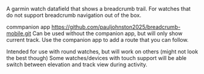 A garmin watch datafield that shows a breadcrumb trail. For watches that do not support breadcrumb navigation out of the box.

commpanion app https://github.com/pauljohnston2025/breadcrumb-mobile.git
Can be used without the companion app, but will only show current track. 
Use the companion app to add a route that you can follow.

Intended for use with round watches, but will work on others (might not look the best though)
Some watches/devices with touch support will be able switch between elevation and track view during activity.


